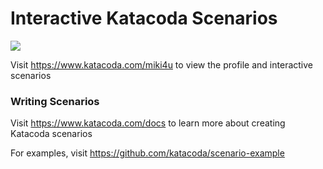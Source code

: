 # Interactive Katacoda Scenarios

[![](http://shields.katacoda.com/katacoda/miki4u/count.svg)](https://www.katacoda.com/miki4u "Get your profile on Katacoda.com")

Visit https://www.katacoda.com/miki4u to view the profile and interactive scenarios

### Writing Scenarios
Visit https://www.katacoda.com/docs to learn more about creating Katacoda scenarios

For examples, visit https://github.com/katacoda/scenario-example

